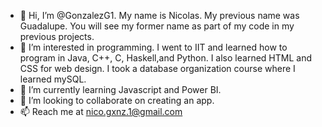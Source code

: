 - 👋 Hi, I’m @GonzalezG1. My name is Nicolas. My previous name was Guadalupe. You will see my former name as part of my code in my previous projects.
- 👀 I’m interested in programming. I went to IIT and learned how to program in Java, C++, C, Haskell,and Python. I also learned HTML and CSS for web design. I took a database organization course where I learned mySQL.
- 🌱 I’m currently learning Javascript and Power BI. 
- 💞️ I’m looking to collaborate on creating an app.
- 📫 Reach me at nico.gxnz.1@gmail.com


